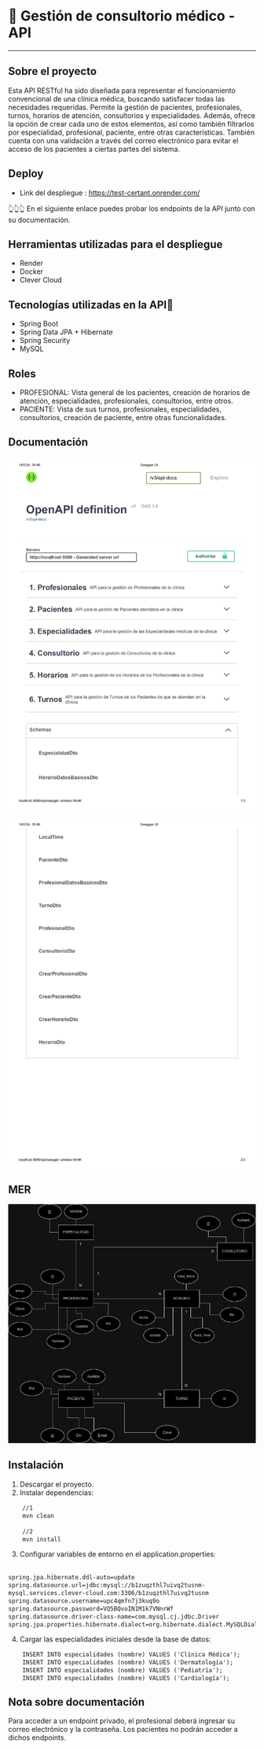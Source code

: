 # 🏥 Gestión de consultorio médico - API

---

## Sobre el proyecto

Esta API RESTful ha sido diseñada para representar el funcionamiento convencional de una clínica médica, buscando satisfacer todas las necesidades requeridas. Permite la gestión de pacientes, profesionales, turnos, horarios de atención, consultorios y especialidades. Además, ofrece la opción de crear cada uno de estos elementos, así como también filtrarlos por especialidad, profesional, paciente, entre otras características. También cuenta con una validación a través del correo electrónico para evitar el acceso de los pacientes a ciertas partes del sistema.

## Deploy

- Link del despliegue : https://test-certant.onrender.com/

👆👆👆 En el siguiente enlace puedes probar los endpoints de la API junto con su documentación.

## Herramientas utilizadas para el despliegue

- Render
- Docker
- Clever Cloud

## Tecnologías utilizadas en la API🤖

- Spring Boot
- Spring Data JPA + Hibernate
- Spring Security
- MySQL

## Roles

- PROFESIONAL: Vista general de los pacientes, creación de horarios de atención, especialidades, profesionales, consultorios, entre otros.
- PACIENTE: Vista de sus turnos, profesionales, especialidades, consultorios, creación de paciente, entre otras funcionalidades.

## Documentación

![documentacion](/imagedoc/docu1.jpg)

![documentacion](/imagedoc/docu2.jpg)

## MER

![MER](/imagedoc/certant%20tecnico.jpg)

## Instalación

1. Descargar el proyecto.
2. Instalar dependencias:

`````shell
    //1
    mvn clean

    //2 
    mvn install
`````
3. Configurar variables de entorno en el application.properties:

````properties
  
spring.jpa.hibernate.ddl-auto=update
spring.datasource.url=jdbc:mysql://b1zuqzthl7uivq2tusnm-mysql.services.clever-cloud.com:3306/b1zuqzthl7uivq2tusnm
spring.datasource.username=upc4qmfn7j3kuq9o
spring.datasource.password=VQ5BQvoIN1M1k7VNnrWf
spring.datasource.driver-class-name=com.mysql.cj.jdbc.Driver
spring.jpa.properties.hibernate.dialect=org.hibernate.dialect.MySQLDialect

````
4. Cargar las especialidades iniciales desde la base de datos:

````shell
    INSERT INTO especialidades (nombre) VALUES ('Clínica Médica');
    INSERT INTO especialidades (nombre) VALUES ('Dermatología');
    INSERT INTO especialidades (nombre) VALUES ('Pediatría');
    INSERT INTO especialidades (nombre) VALUES ('Cardiología');
````

## Nota sobre documentación
Para acceder a un endpoint privado, el profesional deberá ingresar su correo electrónico y la contraseña. Los pacientes no podrán acceder a dichos endpoints.






